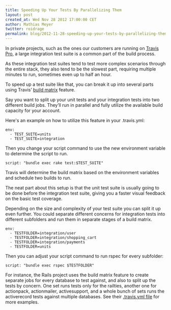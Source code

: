 ```yaml
---
title: Speeding Up Your Tests By Parallelizing Them
layout: post
created_at: Wed Nov 28 2012 17:00:00 CET
author: Mathias Meyer
twitter: roidrage
permalink: blog/2012-11-28-speeding-up-your-tests-by-parallelizing-them
---
```

In private projects, such as the ones our customers are running on [Travis
Pro](https://travis-ci.com), a large integration test suite is a common part of
the build process.

As these integration test suites tend to test more complex scenarios through the
entire stack, they also tend to be the slowest part, requiring multiple minutes
to run, sometimes even up to half an hour.

To speed up a test suite like that, you can break it up into several parts using
Travis’ [build
matrix](http://about.travis-ci.org/docs/user/build-configuration/#The-Build-Matrix)
feature.

Say you want to split up your unit tests and your integration tests into two
different build jobs. They’ll run in parallel and fully utilize the available
build capacity for your account.

Here's an example on how to utilize this feature in your .travis.yml:

    env:
      - TEST_SUITE=units
      - TEST_SUITE=integration

Then you change your script command to use the new environment variable to
determine the script to run.

    script: "bundle exec rake test:$TEST_SUITE"

Travis will determine the build matrix based on the environment variables and
schedule two builds to run.

The neat part about this setup is that the unit test suite is usually going to
be done before the integration test suite, giving you a faster visual feedback
on the basic test coverage.

Depending on the size and complexity of your test suite you can split it up even
further. You could separate different concerns for integration tests into
different subfolders and run them in separate stages of a build matrix.

    env:
      - TESTFOLDER=integration/user
      - TESTFOLDER=integration/shopping_cart
      - TESTFOLDER=integration/payments
      - TESTFOLDER=units

Then you can adjust your script command to run rspec for every subfolder:

    script: "bundle exec rspec $TESTFOLDER"

For instance, the Rails project uses the build matrix feature to create separate
jobs for every database to test against, and also to split up the tests by
concern. One set runs tests only for the railties, another one for actionpack,
actionmailer, activesupport, and a whole bunch of sets runs the activerecord
tests against multiple databases. See their [.travis.yml
file](https://github.com/rails/rails/blob/master/.travis.yml) for more examples.

